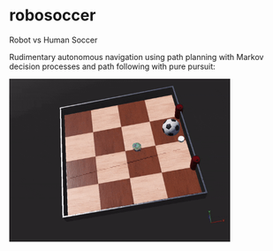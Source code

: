# robosoccer
Robot vs Human Soccer


Rudimentary autonomous navigation using path planning with Markov decision processes and path following with pure pursuit:

<img src="https://github.com/douglashuangg/robosoccer/blob/main/PurePursuit.gif" alt="GIF" width="400">
